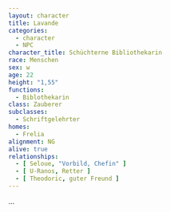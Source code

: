 ```yaml
---
layout: character
title: Lavande
categories:
  - character
  - NPC
character_title: Schüchterne Bibliothekarin
race: Menschen
sex: w
age: 22
height: "1,55"
functions:
  - Biblothekarin
class: Zauberer
subclasses:
  - Schriftgelehrter
homes:
  - Frelia
alignment: NG
alive: true
relationships:
  - [ Seloue, "Vorbild, Chefin" ]
  - [ U-Ranos, Retter ]
  - [ Theodoric, guter Freund ]
---
```


...